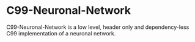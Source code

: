 # C99-Neuronal-Network
C99-Neuronal-Network is a low level, header only and dependency-less C99 implementation of a neuronal network.
